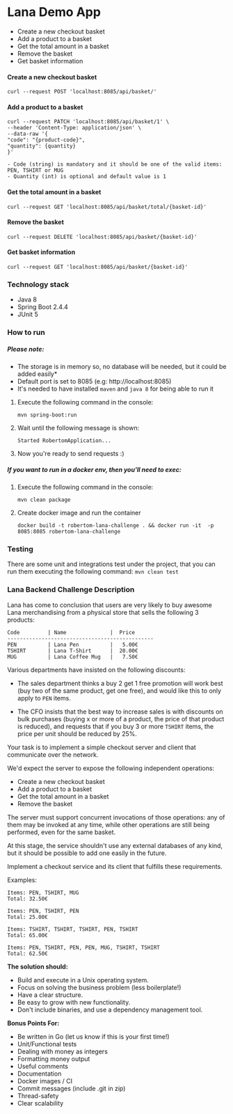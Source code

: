 # Lana Demo App

- Create a new checkout basket
- Add a product to a basket
- Get the total amount in a basket
- Remove the basket
- Get basket information

#### Create a new checkout basket
```
curl --request POST 'localhost:8085/api/basket/'
```

#### Add a product to a basket
```
curl --request PATCH 'localhost:8085/api/basket/1' \
--header 'Content-Type: application/json' \
--data-raw '{
"code": "{product-code}",
"quantity": {quantity}    
}'
```
  
    - Code (string) is mandatory and it should be one of the valid items: PEN, TSHIRT or MUG
    - Quantity (int) is optional and default value is 1 

#### Get the total amount in a basket
```
curl --request GET 'localhost:8085/api/basket/total/{basket-id}'
```

#### Remove the basket
```
curl --request DELETE 'localhost:8085/api/basket/{basket-id}'
```

#### Get basket information
```
curl --request GET 'localhost:8085/api/basket/{basket-id}'
```

### Technology stack
- Java 8
- Spring Boot 2.4.4
- JUnit 5

### How to run

##### Please note:
* The storage is in memory so, no database will be needed, but it could be added easily*
* Default port is set to 8085 (e.g: http://localhost:8085)
* It's needed to have installed `maven` and `java 8` for being able to run it

1. Execute the following command in the console:
   ```
   mvn spring-boot:run
   ```

2. Wait until the following message is shown:
    ```
   Started RobertomApplication...
   ```

3. Now you're ready to send requests :)

##### If you want to run in a docker env, then you'll need to exec:
1. Execute the following command in the console:
   ```
   mvn clean package
   ```
2. Create docker image and run the container
   ```
   docker build -t robertom-lana-challenge . && docker run -it  -p 8085:8085 robertom-lana-challenge
   ```

### Testing
There are some unit and integrations test under the project, that you can run them executing the following command: ```mvn clean test```

### Lana Backend Challenge Description

Lana has come to conclusion that users are very likely to buy awesome Lana merchandising from a physical store that
sells the following 3 products:

```
Code         | Name              |  Price
-----------------------------------------------
PEN          | Lana Pen          |   5.00€
TSHIRT       | Lana T-Shirt      |  20.00€
MUG          | Lana Coffee Mug   |   7.50€
```

Various departments have insisted on the following discounts:

* The sales department thinks a buy 2 get 1 free promotion will work best (buy two of the same product, get one free),
  and would like this to only apply to `PEN` items.

* The CFO insists that the best way to increase sales is with discounts on bulk purchases (buying x or more of a
  product, the price of that product is reduced), and requests that if you buy 3 or more `TSHIRT` items, the price per
  unit should be reduced by 25%.

Your task is to implement a simple checkout server and client that communicate over the network.

We'd expect the server to expose the following independent operations:

- Create a new checkout basket
- Add a product to a basket
- Get the total amount in a basket
- Remove the basket

The server must support concurrent invocations of those operations: any of them may be invoked at any time, while other
operations are still being performed, even for the same basket.

At this stage, the service shouldn't use any external databases of any kind, but it should be possible to add one easily
in the future.

Implement a checkout service and its client that fulfills these requirements.

Examples:

    Items: PEN, TSHIRT, MUG
    Total: 32.50€

    Items: PEN, TSHIRT, PEN
    Total: 25.00€

    Items: TSHIRT, TSHIRT, TSHIRT, PEN, TSHIRT
    Total: 65.00€

    Items: PEN, TSHIRT, PEN, PEN, MUG, TSHIRT, TSHIRT
    Total: 62.50€

**The solution should:**

- Build and execute in a Unix operating system.
- Focus on solving the business problem (less boilerplate!)
- Have a clear structure.
- Be easy to grow with new functionality.
- Don't include binaries, and use a dependency management tool.

**Bonus Points For:**

- Be written in Go (let us know if this is your first time!)
- Unit/Functional tests
- Dealing with money as integers
- Formatting money output
- Useful comments
- Documentation
- Docker images / CI
- Commit messages (include .git in zip)
- Thread-safety
- Clear scalability
